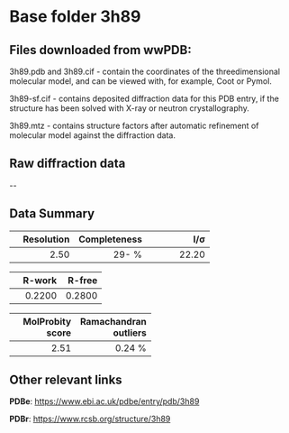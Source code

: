 # Base folder 3h89

## Files downloaded from wwPDB:

3h89.pdb and 3h89.cif - contain the coordinates of the threedimensional molecular model, and can be viewed with, for example, Coot or Pymol.

3h89-sf.cif - contains deposited diffraction data for this PDB entry, if the structure has been solved with X-ray or neutron crystallography.

3h89.mtz - contains structure factors after automatic refinement of molecular model against the diffraction data.

## Raw diffraction data

--<br> 

## Data Summary
|   | Resolution | Completeness| I/$\boldsymbol{\sigma}$ |
|---|-------------:|----------------:|--------------:|
|   |2.50|  29- %|<img width=50/>22.20|

|   | **R-work**| **R-free**   
|---|-------------:|----------------:|           
||0.2200|0.2800|

|   |**MolProbity<br>score**| **Ramachandran<br>outliers** 
|---|-------------:|----------------:|
||2.51|0.24 %|

## Other relevant links 
**PDBe**:  https://www.ebi.ac.uk/pdbe/entry/pdb/3h89
 
**PDBr**: https://www.rcsb.org/structure/3h89 

